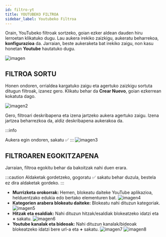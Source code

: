 ```yaml
---
id: filtro-yt
title: YOUTUBEKO FILTROA
sidebar_label: Youtubeko Filtroa
---
```


Orain, YouTubeko filtroak sortzeko, goian ezker aldean dauden hiru lerroetan klikatuko dugu. Lau aukera irekiko zaizkigu, aukeratu beharrekoa, **konfigurazioa** da. Jarraian, beste aukeraketa bat irekiko zaigu, non kasu honetan **Youtube** hautatuko dugu.

![imagen](https://i.ibb.co/dpSKvJZ/Captura-de-pantalla-2022-07-17-141113.png 'Logo Title Text 1')

## FILTROA SORTU

Honen ondoren, orrialdea kargatuko zaigu eta agertuko zaizkigu sortuta ditugun filtroak, izanez gero. Klikatu behar da **Crear Nuevo**, goian ezkerrean kokatuta dago.

![imagen2](https://i.ibb.co/YZfDmx7/Captura-de-pantalla-2022-07-17-141500.png 'Logo Title Text 2')

Gero, filtroari deskribapena eta izena jartzeko aukera agertuko zaigu. Izena jartzea beharrezkoa da, aldiz deskribapena aukerakoa da. 

:::info

Aukera egin ondoren, sakatu ✅
:::
![imagen3](https://i.ibb.co/4MW6cQ9/youtube-libre.png 'Logo Title Text 3')

## FILTROAREN EGOKITZAPENA

Jarraian, filtroa egokitu behar da bakoitzak nahi duen erara. 

:::caution
Aldaketak gordetzeko, gogoratu ✅ sakatu behar duzula, bestela ez dira aldaketak gordeko.
:::
* **Murrizketa orokorrak:** Hemen, blokeatu daiteke YouTube aplikazioa, helduentzako edukia edo bertako elementuren bat.
![imagen4](https://i.ibb.co/ygrYCh1/youtube-filtros.png 'Logo Title Text 4')
* **Kategorien arabera blokeatu daiteke:** Blokeatu nahi dituzun kategoriak.
![imagen5](https://i.ibb.co/4RhvkRX/Captura-de-pantalla-2022-07-17-140242.png 'Logo Title Text 5')
* **Hitzak eta esaldiak:** Nahi dituzun hitzak/esaldiak blokeatzeko idatzi eta **+** sakatu.
![imagen6](https://i.ibb.co/jLFCmyG/Captura-de-pantalla-2022-07-17-140307.png 'Logo Title Text 6')
* **Youtube kanalak eta bideoak:** Nahi dituzun kanalak/bideoak blokeatzeko idatzi bere url-a eta **+** sakatu.
![imagen7](https://i.ibb.co/S5f125y/Captura-de-pantalla-2022-07-17-140344.png 'Logo Title Text 7')
![imagen8](https://i.ibb.co/JjMsckD/Captura-de-pantalla-2022-07-17-140410.png 'Logo Title Text 8')
